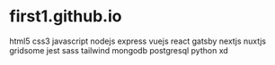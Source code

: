 # first1.github.io

html5 css3 javascript nodejs express vuejs react gatsby nextjs nuxtjs gridsome jest sass tailwind mongodb postgresql python xd
